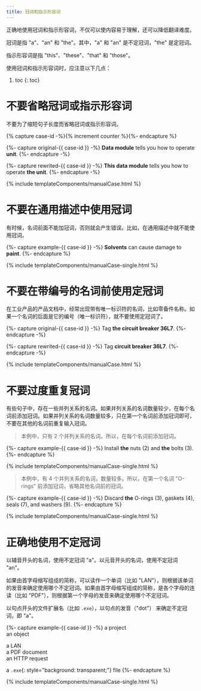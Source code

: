 ```yaml
---
title: 冠词和指示形容词
---
```


正确地使用冠词和指示形容词，不仅可以使内容易于理解，还可以降低翻译难度。

冠词是指 "a"、"an" 和 "the"。其中，"a" 和 "an" 是不定冠词，"the" 是定冠词。

指示形容词是指 "this"、"these"、"that" 和 "those"。

使用冠词和指示形容词时，应注意以下几点：

1. toc
{: toc}

# 不要省略冠词或指示形容词

不要为了缩短句子长度而省略冠词或指示形容词。

{% capture case-id -%}{% increment counter %}{%- endcapture %}

{%- capture original-{{ case-id }} -%}
**Data module** tells you how to operate **unit**.
{%- endcapture -%}

{%- capture rewrited-{{ case-id }} -%}
**This data module** tells you how to operate **the unit**.
{%- endcapture -%}

{% include templateComponents/manualCase.html %}

# 不要在通用描述中使用冠词

有时候，名词前面不能加冠词，否则就会产生错误。比如，在通用描述中就不能使用冠词。

{%- capture example-{{ case-id }} -%}
**Solvents** can cause damage to **paint**.
{%- endcapture %}

{% include templateComponents/manualCase-single.html %}

# 不要在带编号的名词前使用定冠词

在工业产品的产品文档中，经常出现带有唯一标识符的名词，比如零备件名称。如果一个名词的后面是它的编号（唯一标识符），就不要使用定冠词了。

{%- capture original-{{ case-id }} -%}
Tag **the circuit breaker 36L7**.
{%- endcapture -%}

{%- capture rewrited-{{ case-id }} -%}
Tag **circuit breaker 36L7**.
{%- endcapture -%}

{% include templateComponents/manualCase.html %}

# 不要过度重复冠词

有些句子中，存在一些并列关系的名词。如果并列关系的名词数量较少，在每个名词前添加冠词。如果并列关系的名词数量较多，只在第一个名词前添加冠词即可，不要在其他的名词前重复输入冠词。

> 本例中，只有 2 个并列关系的名词。所以，在每个名词前添加冠词。

{%- capture example-{{ case-id }} -%}
Install **the** nuts (2) and **the** bolts (3).
{%- endcapture %}

{% include templateComponents/manualCase-single.html %}

> 本例中，有 4 个并列关系的名词，数量较多。所以，在第一个名词 "O-rings" 前添加冠词，省略其他名词前的冠词。

{%- capture example-{{ case-id }} -%}
Discard **the** O-rings (3), gaskets (4), seals (7), and washers (9).
{%- endcapture %}

{% include templateComponents/manualCase-single.html %}

# 正确地使用不定冠词

以辅音开头的名词，使用不定冠词 "a"。以元音开头的名词，使用不定冠词 "an"。

如果由首字母缩写组成的简称，可以读作一个单词（比如 "LAN"），则根据该单词的发音来确定使用哪个不定冠词。如果由首字母缩写组成的简称，是各个字母的连读（比如 "PDF"），则根据第一个字母的发音来确定使用哪个不定冠词。

以句点开头的文件扩展名（比如 `.exe`），以句点的发音（"dot"） 来确定不定冠词，即 "a"。

{%- capture example-{{ case-id }} -%}
a project  
an object

a LAN  
a PDF document  
an HTTP request

a `.exe`{: style="background: transparent;"} file
{%- endcapture %}

{% include templateComponents/manualCase-single.html %}

